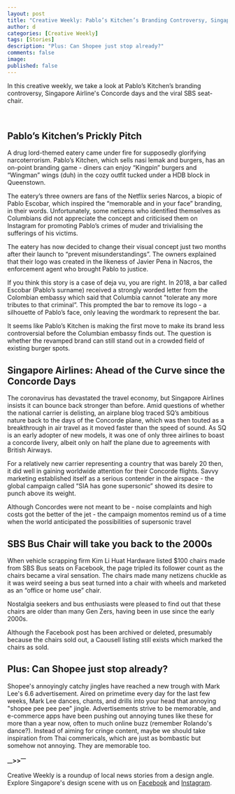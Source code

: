 ```yaml
---
layout: post
title: "Creative Weekly: Pablo’s Kitchen’s Branding Controversy, Singapore Airline's Concorde and the Viral SBS Bus Seat-Chair"
author: d
categories: [Creative Weekly]
tags: [Stories]
description: "Plus: Can Shopee just stop already?"
comments: false
image: 
published: false
---
```


In this creative weekly, we take a look at Pablo’s Kitchen’s branding controversy, Singapore Airline's Concorde days and the viral SBS seat-chair. 

<br>
<h2>Pablo’s Kitchen’s Prickly Pitch</h2>
A drug lord-themed eatery came under fire for supposedly glorifying narcoterrorism. Pablo’s Kitchen, which sells nasi lemak and burgers, has an on-point branding game - diners can enjoy “Kingpin” burgers and “Wingman” wings (duh) in the cozy outfit tucked under a HDB block in Queenstown. 

The eatery’s three owners are fans of the Netflix series Narcos, a biopic of Pablo Escobar, which inspired the “memorable and in your face” branding, in their words. Unfortunately, some netizens who identified themselves as Columbians did not appreciate the concept and criticised them on Instagram for promoting Pablo’s crimes of muder and trivialising the sufferings of his victims. 

The eatery has now decided to change their visual concept just two months after their launch to “prevent misunderstandings”. The owners explained that their logo was created in the likeness of Javier Pena in Nacros, the enforcement agent who brought Pablo to justice. 

If you think this story is a case of deja vu, you are right. In 2018, a bar called Escobar (Pablo’s surname) received a strongly worded letter from the Colombian embassy which said that Columbia cannot "tolerate any more tributes to that criminal”. This prompted the bar to remove its logo - a silhouette of Pablo’s face, only leaving the wordmark to represent the bar.

It seems like Pablo’s Kitchen is making the first move to make its brand less controversial before the Columbian embassy finds out. The question is whether the revamped brand can still stand out in a crowded field of existing burger spots.

<h2>Singapore Airlines: Ahead of the Curve since the Concorde Days</h2>
The coronavirus has devastated the travel economy, but Singapore Airlines insists it can bounce back stronger than before. Amid questions of whether the national carrier is delisting, an airplane blog traced SQ’s ambitious nature back to the days of the Concorde plane, which was then touted as a breakthrough in air travel as it moved faster than the speed of sound. As SQ is an early adopter of new models, it was one of only three airlines to boast a concorde livery, albeit only on half the plane due to agreements with British Airways.

For a relatively new carrier representing a country that was barely 20 then, it did well in gaining worldwide attention for their Concorde flights. Savvy marketing established itself as a serious contender in the airspace - the global campaign called “SIA has gone supersonic” showed its desire to punch above its weight. 

Although Concordes were not meant to be - noise complaints and high costs got the better of the jet - the campaign momentos remind us of a time when the world anticipated the possibilities of supersonic travel


<h2>SBS Bus Chair will take you back to the 2000s</h2>
When vehicle scrapping firm Kim Li Huat Hardware listed $100 chairs made from SBS Bus seats on Facebook, the page tripled its follower count as the chairs became a viral sensation. The chairs made many netizens chuckle as it was weird seeing a bus seat turned into a chair with wheels and marketed as an “office or home use” chair. 

Nostalgia seekers and bus enthusiasts were pleased to find out that these chairs are older than many Gen Zers, having been in use since the early 2000s.

Although the Facebook post has been archived or deleted, presumably because the chairs sold out, a Caousell listing still exists which marked the chairs as sold. 

<h2>Plus: Can Shopee just stop already?</h2>
Shopee's annoyingly catchy jingles have reached a new trough with Mark Lee's 6.6 advertisement. Aired on primetime every day for the last few weeks, Mark Lee dances, chants, and drills into your head that annoying "shopee pee pee pee" jingle. Advertisements strive to be memorable, and e-commerce apps have been pushing out annoying tunes like these for more than a year now, often to much online buzz (remember Rolando's dance?). Instead of aiming for cringe content, maybe we should take inspiration from Thai commericals, which are just as bombastic but somehow not annoying. They are memorable too.


<strong><sub>—</sub>><sub></sub>><sup>—</sup></strong>

Creative Weekly is a roundup of local news stories from a design angle. Explore Singapore's design scene with us on <a href="https://www.facebook.com/designinsingapore/">Facebook</a> and <a href="https://www.instagram.com/designinsingapore/">Instagram</a>. 
